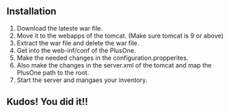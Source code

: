 ## Installation
1) Download the lateste war file.
2) Move it to the webapps of the tomcat. (Make sure tomcat is 9 or above)
3) Extract the war file and delete the war file.
4) Get into the web-inf/conf of the PlusOne.
5) Make the needed changes in the configuration.propperites.
6) Also make the changes in the server.xml of the tomcat and map the PlusOne path to the root.
7) Start the server and mangaes your inventory.

## Kudos! You did it!!
